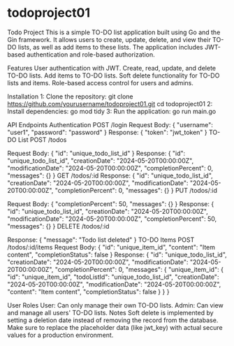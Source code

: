 # todoproject01

 Todo Project
This is a simple TO-DO list application built using Go and the Gin framework. It allows users to create, update, delete, and view their TO-DO lists, as well as add items to these lists. The application includes JWT-based authentication and role-based authorization.

Features
User authentication with JWT.
Create, read, update, and delete TO-DO lists.
Add items to TO-DO lists.
Soft delete functionality for TO-DO lists and items.
Role-based access control for users and admins.

Installation
1: Clone the repository:
git clone https://github.com/yourusername/todoproject01.git
cd todoproject01
2: Install dependencies:
go mod tidy
3: Run the application:
go run main.go

API Endpoints
Authentication
POST /login
Request Body:
{
  "username": "user1",
  "password": "password"
}
Response:
{
  "token": "jwt_token"
}
TO-DO List
POST /todos

Request Body:
{
  "id": "unique_todo_list_id"
}
Response:
{
  "id": "unique_todo_list_id",
  "creationDate": "2024-05-20T00:00:00Z",
  "modificationDate": "2024-05-20T00:00:00Z",
  "completionPercent": 0,
  "messages": {}
}
GET /todos/:id
Response:
{
  "id": "unique_todo_list_id",
  "creationDate": "2024-05-20T00:00:00Z",
  "modificationDate": "2024-05-20T00:00:00Z",
  "completionPercent": 0,
  "messages": {}
}
PUT /todos/:id

Request Body:
{
  "completionPercent": 50,
  "messages": {}
}
Response:
{
  "id": "unique_todo_list_id",
  "creationDate": "2024-05-20T00:00:00Z",
  "modificationDate": "2024-05-20T00:00:00Z",
  "completionPercent": 50,
  "messages": {}
}
DELETE /todos/:id

Response:
{
  "message": "Todo list deleted"
}
TO-DO Items
POST /todos/:id/items
Request Body:
{
  "id": "unique_item_id",
  "content": "Item content",
  "completionStatus": false
}
Response:
{
  "id": "unique_todo_list_id",
  "creationDate": "2024-05-20T00:00:00Z",
  "modificationDate": "2024-05-20T00:00:00Z",
  "completionPercent": 0,
  "messages": {
    "unique_item_id": {
      "id": "unique_item_id",
      "todoListId": "unique_todo_list_id",
      "creationDate": "2024-05-20T00:00:00Z",
      "modificationDate": "2024-05-20T00:00:00Z",
      "content": "Item content",
      "completionStatus": false
    }
  }
}

User Roles
User: Can only manage their own TO-DO lists.
Admin: Can view and manage all users' TO-DO lists.
Notes
Soft delete is implemented by setting a deletion date instead of removing the record from the database.
Make sure to replace the placeholder data (like jwt_key) with actual secure values for a production environment.

